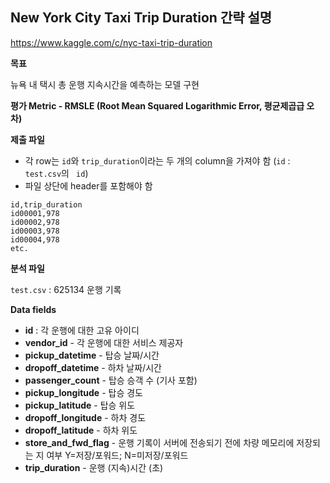 ## New York City Taxi Trip Duration 간략 설명

https://www.kaggle.com/c/nyc-taxi-trip-duration

**목표**

뉴욕 내 택시 총 운행 지속시간을 예측하는 모델 구현

**평가 Metric - RMSLE (Root Mean Squared Logarithmic Error, 평균제곱급 오차)**



**제출 파일**

- 각 row는 `id`와 `trip_duration`이라는 두 개의 column을 가져야 함
  (`id` : `test.csv`의  ` id`)
- 파일 상단에 header를 포함해야 함

```
id,trip_duration
id00001,978
id00002,978
id00003,978
id00004,978
etc.
```



**분석 파일**

`test.csv` : 625134 운행 기록



**Data fields**

- **id** : 각 운행에 대한 고유 아이디
- **vendor_id** - 각 운행에 대한 서비스 제공자
- **pickup_datetime** - 탑승 날짜/시간
- **dropoff_datetime** - 하차 날짜/시간
- **passenger_count** - 탑승 승객 수 (기사 포함)
- **pickup_longitude** - 탑승 경도
- **pickup_latitude** - 탑승 위도
- **dropoff_longitude** - 하차 경도
- **dropoff_latitude** - 하차 위도
- **store_and_fwd_flag** - 운행 기록이 서버에 전송되기 전에 차량 메모리에 저장되는 지 여부  Y=저장/포워드; N=미저장/포워드
- **trip_duration** - 운행 (지속)시간 (초)